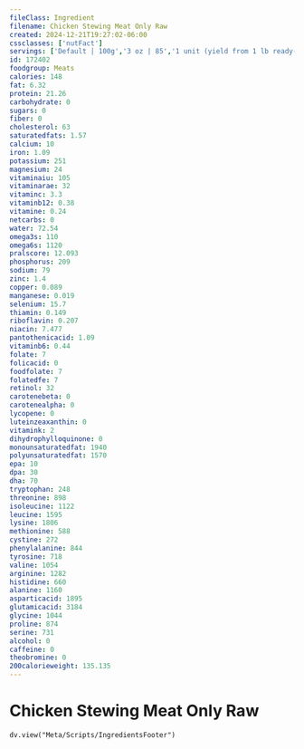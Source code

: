 ```yaml
---
fileClass: Ingredient
filename: Chicken Stewing Meat Only Raw
created: 2024-12-21T19:27:02-06:00
cssclasses: ['nutFact']
servings: ['Default | 100g','3 oz | 85','1 unit (yield from 1 lb ready-to-cook chicken) | 194','1/2 chicken, bone and skin removed | 284']
id: 172402
foodgroup: Meats
calories: 148
fat: 6.32
protein: 21.26
carbohydrate: 0
sugars: 0
fiber: 0
cholesterol: 63
saturatedfats: 1.57
calcium: 10
iron: 1.09
potassium: 251
magnesium: 24
vitaminaiu: 105
vitaminarae: 32
vitaminc: 3.3
vitaminb12: 0.38
vitamine: 0.24
netcarbs: 0
water: 72.54
omega3s: 110
omega6s: 1120
pralscore: 12.093
phosphorus: 209
sodium: 79
zinc: 1.4
copper: 0.089
manganese: 0.019
selenium: 15.7
thiamin: 0.149
riboflavin: 0.207
niacin: 7.477
pantothenicacid: 1.09
vitaminb6: 0.44
folate: 7
folicacid: 0
foodfolate: 7
folatedfe: 7
retinol: 32
carotenebeta: 0
carotenealpha: 0
lycopene: 0
luteinzeaxanthin: 0
vitamink: 2
dihydrophylloquinone: 0
monounsaturatedfat: 1940
polyunsaturatedfat: 1570
epa: 10
dpa: 30
dha: 70
tryptophan: 248
threonine: 898
isoleucine: 1122
leucine: 1595
lysine: 1806
methionine: 588
cystine: 272
phenylalanine: 844
tyrosine: 718
valine: 1054
arginine: 1282
histidine: 660
alanine: 1160
asparticacid: 1895
glutamicacid: 3184
glycine: 1044
proline: 874
serine: 731
alcohol: 0
caffeine: 0
theobromine: 0
200calorieweight: 135.135
---
```


# Chicken Stewing Meat Only Raw

```dataviewjs
dv.view("Meta/Scripts/IngredientsFooter")
```
